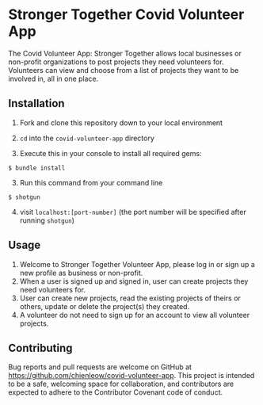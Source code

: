 # Stronger Together Covid Volunteer App

The Covid Volunteer App: Stronger Together allows local businesses or non-profit organizations to post projects they need volunteers for. Volunteers can view and choose from a list of projects they want to be involved in, all in one place.

## Installation

1. Fork and clone this repository down to your local environment

2. `cd` into the `covid-volunteer-app` directory

2. Execute this in your console to install all required gems:
```
$ bundle install
```
3. Run this command from your command line
```
$ shotgun
```
4. visit `localhost:[port-number]` (the port number will be specified after running `shotgun`)

## Usage

1. Welcome to Stronger Together Volunteer App, please log in or sign up a new profile as business or non-profit.
2. When a user is signed up and signed in, user can create projects they need volunteers for.
3. User can create new projects, read the existing projects of theirs or others, update or delete the project(s) they created.
4. A volunteer do not need to sign up for an account to view all volunteer projects.


## Contributing
Bug reports and pull requests are welcome on GitHub at https://github.com/chienleow/covid-volunteer-app. This project is intended to be a safe, welcoming space for collaboration, and contributors are expected to adhere to the Contributor Covenant code of conduct.

